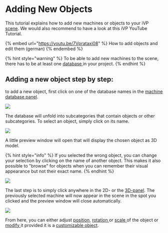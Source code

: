 # Adding New Objects

This tutorial explains how to add new machines or objects to your iVP [scene](broken-reference/). We would also recommend to have a look at this iVP YouTube Tutorial.

{% embed url="https://youtu.be/7Vprataxi08" %}
How to add objects and edit them (german)
{% endembed %}

{% hint style="warning" %}
To be able to add new machines to the scene, there has to be at least one [database ](broken-reference/)in your project.
{% endhint %}

## Adding a new object step by step:

to add a new object, first click on one of the database names in the [machine database panel](../user-interface/machine-database-panel.md).

![](../../../.gitbook/assets/iVP\_guide\_add\_new\_machines\_databases.jpg)

The database will unfold into subcategories that contain objects or other subcategories. To select an object, simply click on its name.

![](../../../.gitbook/assets/iVP\_guide\_add\_new\_machines\_expanded\_database.jpg)

A little preview window will open that will display the chosen object as 3D model.

{% hint style="info" %}
If you selected the wrong object, you can change your selection by clicking on the name of another object. This makes it also possible to "browse" for objects when you can remember their visual appearance but not their exact name.
{% endhint %}

![](../../../.gitbook/assets/iVP\_guide\_add\_new\_machines\_selected\_machine.jpg)

The last step is to simply click anywhere in the 2D- or the [3D-panel](../user-interface/the-3d-panel.md). The previously selected machine will now appear in the scene in the spot you clicked and the preview window will close automatically.

![](../../../.gitbook/assets/iVP\_guide\_add\_new\_machines\_placed\_machine.jpg)

From here, you can either adjust [position](selecting-and-moving-objects.md#move-objects), [rotation ](scale-and-rotate-objects.md#rotate-objects)or [scale ](scale-and-rotate-objects.md#scale-objects)of the object or [modify ](customizable-machines.md)it provided it is a [customizable object](customizable-machines.md).
